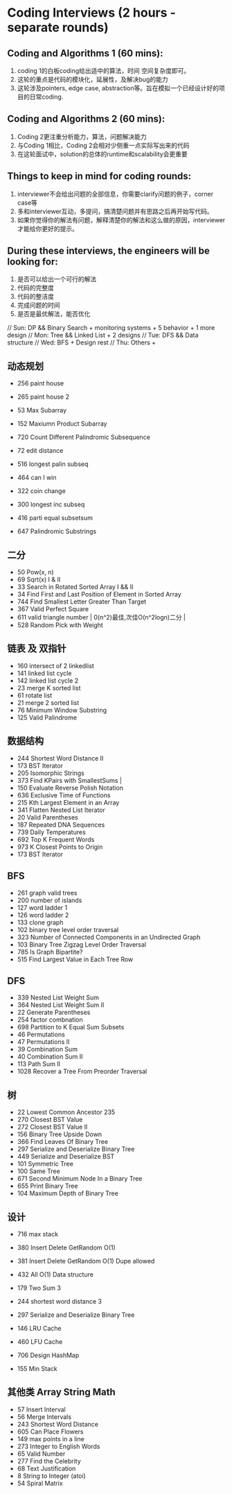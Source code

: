 # Coding Interviews (2 hours - separate rounds)

## Coding and Algorithms 1 (60 mins): 
1. coding 1的白板coding给出适中的算法，时间 空间复杂度即可。
2. 这轮的重点是代码的模块化，延展性，及解决bug的能力
3. 这轮涉及pointers, edge case, abstraction等。旨在模拟一个已经设计好的项目的日常coding. 

## Coding and Algorithms 2 (60 mins): 
1. Coding 2更注重分析能力，算法，问题解决能力
2. 与Coding 1相比，Coding 2会相对少侧重一点实际写出来的代码
3. 在这轮面试中，solution的总体的runtime和scalability会更重要

## Things to keep in mind for coding rounds:
1. interviewer不会给出问题的全部信息，你需要clarify问题的例子，corner case等
2. 多和interviewer互动，多提问，搞清楚问题并有思路之后再开始写代码。
3. 如果你觉得你的解法有问题，解释清楚你的解法和这么做的原因，interviewer才能给你更好的提示。

## During these interviews, the engineers will be looking for:
1. 是否可以给出一个可行的解法
2. 代码的完整度
3. 代码的整洁度
4. 完成问题的时间
5. 是否是最优解法，能否优化


// Sun: DP && Binary Search + monitoring systems + 5 behavior + 1 more design
// Mon: Tree && Linked List + 2 designs
// Tue: DFS && Data structure
// Wed: BFS + Design rest
// Thu: Others +

## 动态规划
- 256          paint house    
- 265          paint house 2


- 53           Max Subarray
- 152          Maxiumn Product Subarray
- 720          Count Different Palindromic Subsequence
- 72           edit distance
- 516          longest palin subseq
- 464          can I win
- 322          coin change
- 300          longest inc subseq
- 416          parti equal subsetsum
- 647          Palindromic Substrings

## 二分
- 50	         Pow(x, n)
- 69           Sqrt(x) I & II
- 33           Search in Rotated Sorted Array I && II
- 34           Find First and Last Position of Element in Sorted Array
- 744          Find Smallest Letter Greater Than Target
- 367          Valid Perfect Square
- 611          valid triangle number | 0(n^2)最佳,次佳O(n^2logn)二分 | 
- 528	         Random Pick with Weight

## 链表 及 双指针
- 160          intersect of 2 linkedlist
- 141          linked list cycle
- 142          linked list cycle 2
- 23           merge K sorted list
- 61           rotate list
- 21           merge 2 sorted list
-	76	         Minimum Window Substring
- 125	         Valid Palindrome

## 数据结构
- 244	         Shortest Word Distance II
- 173	         BST Iterator
- 205          Isomorphic Strings
- 373          Find KPairs with SmallestSums                                 |
- 150	         Evaluate Reverse Polish Notation
- 636	         Exclusive Time of Functions
- 215	         Kth Largest Element in an Array
- 341          Flatten Nested List Iterator
- 20	         Valid Parentheses
- 187	         Repeated DNA Sequences
- 739	         Daily Temperatures
- 692	         Top K Frequent Words
- 973	         K Closest Points to Origin
- 173          BST Iterator

## BFS
- 261          graph valid trees
- 200          number of islands
- 127          word ladder 1
- 126          word ladder 2
- 133          clone graph
- 102          binary tree level order traversal
- 323          Number of Connected Components in an Undirected Graph
- 103          Binary Tree Zigzag Level Order Traversal
- 785          Is Graph Bipartite?
- 515          Find Largest Value in Each Tree Row

## DFS
- 339	         Nested List Weight Sum
- 364	         Nested List Weight Sum II
- 22           Generate Parentheses                  
- 254          factor combnation
- 698          Partition to K Equal Sum Subsets
- 46           Permutations            
- 47	         Permutations II
- 39	         Combination Sum
- 40           Combination Sum II
- 113	         Path Sum II
- 1028	       Recover a Tree From Preorder Traversal

## 树
- 22           Lowest Common Ancestor 235
- 270          Closest BST Value
- 272          Closest BST Value II
- 156          Binary Tree Upside Down
- 366          Find Leaves Of Binary Tree
- 297	         Serialize and Deserialize Binary Tree
- 449          Serialize and Deserialize BST
- 101	         Symmetric Tree
- 100	         Same Tree
- 671          Second Minimum Node In a Binary  Tree
- 655	         Print Binary Tree
- 104	         Maximum Depth of Binary Tree

## 设计
- 716        max stack                               
- 380        Insert Delete GetRandom O(1) 
- 381	       Insert Delete GetRandom O(1)  Dupe allowed
- 432        All O(1) Data structure
- 179        Two Sum 3
- 244        shortest word distance 3

- 297        Serialize and Deserialize Binary Tree
- 146        LRU Cache
- 460        LFU Cache
- 706        Design HashMap
- 155        Min Stack

## 其他类 Array String Math
- 57	         Insert Interval
- 56	         Merge Intervals
- 243	         Shortest Word Distance
- 605	         Can Place Flowers
- 149          max points in a line
- 273          Integer to English Words
- 65	         Valid Number
- 277	         Find the Celebrity
- 68	         Text Justification
- 8	           String to Integer (atoi)
- 54	         Spiral Matrix
